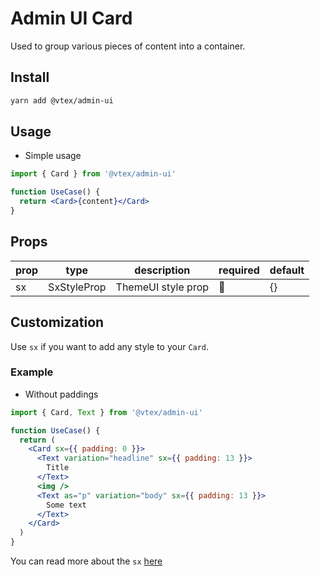 # Admin UI Card

Used to group various pieces of content into a container.

## Install

```bash
yarn add @vtex/admin-ui
```

## Usage

- Simple usage

```jsx
import { Card } from '@vtex/admin-ui'

function UseCase() {
  return <Card>{content}</Card>
}
```

## Props

| prop | type        | description        | required | default |
| ---- | ----------- | ------------------ | -------- | ------- |
| sx   | SxStyleProp | ThemeUI style prop | 🚫       | {}      |

## Customization

Use `sx` if you want to add any style to your `Card`.

### Example

- Without paddings

```jsx
import { Card, Text } from '@vtex/admin-ui'

function UseCase() {
  return (
    <Card sx={{ padding: 0 }}>
      <Text variation="headline" sx={{ padding: 13 }}>
        Title
      </Text>
      <img />
      <Text as="p" variation="body" sx={{ padding: 13 }}>
        Some text
      </Text>
    </Card>
  )
}
```

You can read more about the `sx` [here](https://theme-ui.com/sx-prop/)
